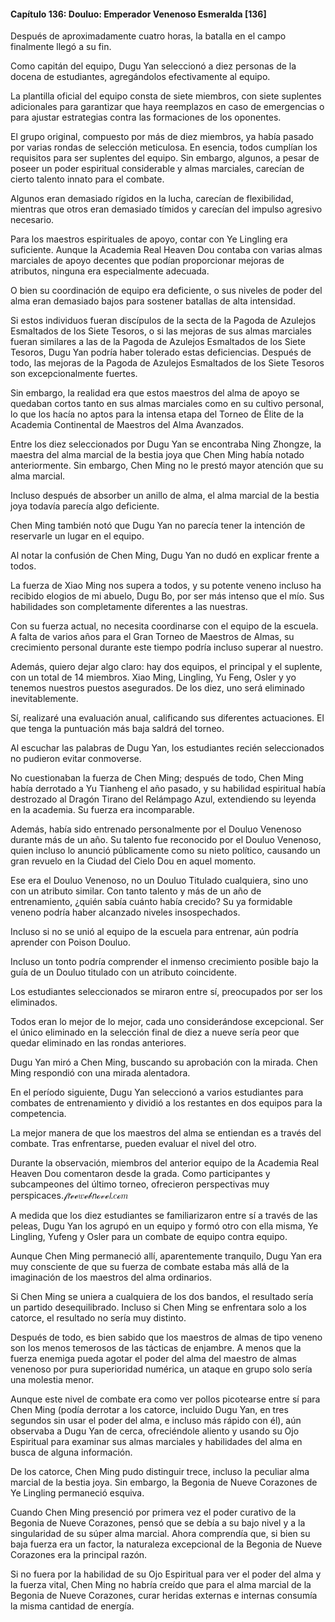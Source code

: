 
#### Capítulo 136: Douluo: Emperador Venenoso Esmeralda [136]

Después de aproximadamente cuatro horas, la batalla en el campo finalmente llegó a su fin.

Como capitán del equipo, Dugu Yan seleccionó a diez personas de la docena de estudiantes, agregándolos efectivamente al equipo.

La plantilla oficial del equipo consta de siete miembros, con siete suplentes adicionales para garantizar que haya reemplazos en caso de emergencias o para ajustar estrategias contra las formaciones de los oponentes.

El grupo original, compuesto por más de diez miembros, ya había pasado por varias rondas de selección meticulosa. En esencia, todos cumplían los requisitos para ser suplentes del equipo. Sin embargo, algunos, a pesar de poseer un poder espiritual considerable y almas marciales, carecían de cierto talento innato para el combate.

Algunos eran demasiado rígidos en la lucha, carecían de flexibilidad, mientras que otros eran demasiado tímidos y carecían del impulso agresivo necesario.

Para los maestros espirituales de apoyo, contar con Ye Lingling era suficiente. Aunque la Academia Real Heaven Dou contaba con varias almas marciales de apoyo decentes que podían proporcionar mejoras de atributos, ninguna era especialmente adecuada.

O bien su coordinación de equipo era deficiente, o sus niveles de poder del alma eran demasiado bajos para sostener batallas de alta intensidad.

Si estos individuos fueran discípulos de la secta de la Pagoda de Azulejos Esmaltados de los Siete Tesoros, o si las mejoras de sus almas marciales fueran similares a las de la Pagoda de Azulejos Esmaltados de los Siete Tesoros, Dugu Yan podría haber tolerado estas deficiencias. Después de todo, las mejoras de la Pagoda de Azulejos Esmaltados de los Siete Tesoros son excepcionalmente fuertes.

Sin embargo, la realidad era que estos maestros del alma de apoyo se quedaban cortos tanto en sus almas marciales como en su cultivo personal, lo que los hacía no aptos para la intensa etapa del Torneo de Élite de la Academia Continental de Maestros del Alma Avanzados.

Entre los diez seleccionados por Dugu Yan se encontraba Ning Zhongze, la maestra del alma marcial de la bestia joya que Chen Ming había notado anteriormente. Sin embargo, Chen Ming no le prestó mayor atención que su alma marcial.

Incluso después de absorber un anillo de alma, el alma marcial de la bestia joya todavía parecía algo deficiente.

Chen Ming también notó que Dugu Yan no parecía tener la intención de reservarle un lugar en el equipo.

Al notar la confusión de Chen Ming, Dugu Yan no dudó en explicar frente a todos.

La fuerza de Xiao Ming nos supera a todos, y su potente veneno incluso ha recibido elogios de mi abuelo, Dugu Bo, por ser más intenso que el mío. Sus habilidades son completamente diferentes a las nuestras.

Con su fuerza actual, no necesita coordinarse con el equipo de la escuela. A falta de varios años para el Gran Torneo de Maestros de Almas, su crecimiento personal durante este tiempo podría incluso superar al nuestro.

Además, quiero dejar algo claro: hay dos equipos, el principal y el suplente, con un total de 14 miembros. Xiao Ming, Lingling, Yu Feng, Osler y yo tenemos nuestros puestos asegurados. De los diez, uno será eliminado inevitablemente.

Sí, realizaré una evaluación anual, calificando sus diferentes actuaciones. El que tenga la puntuación más baja saldrá del torneo.

Al escuchar las palabras de Dugu Yan, los estudiantes recién seleccionados no pudieron evitar conmoverse.

No cuestionaban la fuerza de Chen Ming; después de todo, Chen Ming había derrotado a Yu Tianheng el año pasado, y su habilidad espiritual había destrozado al Dragón Tirano del Relámpago Azul, extendiendo su leyenda en la academia. Su fuerza era incomparable.

Además, había sido entrenado personalmente por el Douluo Venenoso durante más de un año. Su talento fue reconocido por el Douluo Venenoso, quien incluso lo anunció públicamente como su nieto político, causando un gran revuelo en la Ciudad del Cielo Dou en aquel momento.

Ese era el Douluo Venenoso, no un Douluo Titulado cualquiera, sino uno con un atributo similar. Con tanto talento y más de un año de entrenamiento, ¿quién sabía cuánto había crecido? Su ya formidable veneno podría haber alcanzado niveles insospechados.

Incluso si no se unió al equipo de la escuela para entrenar, aún podría aprender con Poison Douluo.

Incluso un tonto podría comprender el inmenso crecimiento posible bajo la guía de un Douluo titulado con un atributo coincidente.

Los estudiantes seleccionados se miraron entre sí, preocupados por ser los eliminados.

Todos eran lo mejor de lo mejor, cada uno considerándose excepcional. Ser el único eliminado en la selección final de diez a nueve sería peor que quedar eliminado en las rondas anteriores.

Dugu Yan miró a Chen Ming, buscando su aprobación con la mirada. Chen Ming respondió con una mirada alentadora.

En el período siguiente, Dugu Yan seleccionó a varios estudiantes para combates de entrenamiento y dividió a los restantes en dos equipos para la competencia.

La mejor manera de que los maestros del alma se entiendan es a través del combate. Tras enfrentarse, pueden evaluar el nivel del otro.

Durante la observación, miembros del anterior equipo de la Academia Real Heaven Dou comentaron desde la grada. Como participantes y subcampeones del último torneo, ofrecieron perspectivas muy perspicaces.𝒻𝘳ℯℯ𝑤ℯ𝒷𝘯ℴ𝓋ℯ𝘭.𝑐ℴ𝑚

A medida que los diez estudiantes se familiarizaron entre sí a través de las peleas, Dugu Yan los agrupó en un equipo y formó otro con ella misma, Ye Lingling, Yufeng y Osler para un combate de equipo contra equipo.

Aunque Chen Ming permaneció allí, aparentemente tranquilo, Dugu Yan era muy consciente de que su fuerza de combate estaba más allá de la imaginación de los maestros del alma ordinarios.

Si Chen Ming se uniera a cualquiera de los dos bandos, el resultado sería un partido desequilibrado. Incluso si Chen Ming se enfrentara solo a los catorce, el resultado no sería muy distinto.

Después de todo, es bien sabido que los maestros de almas de tipo veneno son los menos temerosos de las tácticas de enjambre. A menos que la fuerza enemiga pueda agotar el poder del alma del maestro de almas venenoso por pura superioridad numérica, un ataque en grupo solo sería una molestia menor.

Aunque este nivel de combate era como ver pollos picotearse entre sí para Chen Ming (podía derrotar a los catorce, incluido Dugu Yan, en tres segundos sin usar el poder del alma, e incluso más rápido con él), aún observaba a Dugu Yan de cerca, ofreciéndole aliento y usando su Ojo Espiritual para examinar sus almas marciales y habilidades del alma en busca de alguna información.

De los catorce, Chen Ming pudo distinguir trece, incluso la peculiar alma marcial de la bestia joya. Sin embargo, la Begonia de Nueve Corazones de Ye Lingling permaneció esquiva.

Cuando Chen Ming presenció por primera vez el poder curativo de la Begonia de Nueve Corazones, pensó que se debía a su bajo nivel y a la singularidad de su súper alma marcial. Ahora comprendía que, si bien su baja fuerza era un factor, la naturaleza excepcional de la Begonia de Nueve Corazones era la principal razón.

Si no fuera por la habilidad de su Ojo Espiritual para ver el poder del alma y la fuerza vital, Chen Ming no habría creído que para el alma marcial de la Begonia de Nueve Corazones, curar heridas externas e internas consumía la misma cantidad de energía.